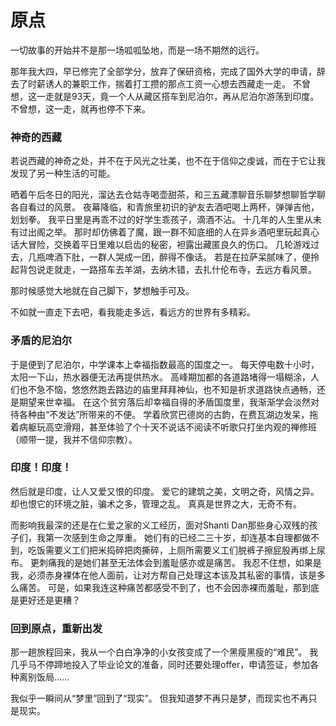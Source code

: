 # 原点

一切故事的开始并不是那一场呱呱坠地，而是一场不期然的远行。

那年我大四，早已修完了全部学分，放弃了保研资格，完成了国外大学的申请，辞去了时薪诱人的兼职工作，揣着打工攒的那点工资一心想去西藏走一走。
不曾想，这一走就是93天，竟一个人从藏区搭车到尼泊尔，再从尼泊尔游荡到印度。
不曾想，这一走，就再也停不下来。

### 神奇的西藏

若说西藏的神奇之处，并不在于风光之壮美，也不在于信仰之虔诚，而在于它让我发现了另一种生活的可能。

晒着午后冬日的阳光，溜达去仓姑寺喝壶甜茶，和三五藏漂聊音乐聊梦想聊哲学聊各自看过的风景。
夜幕降临，和青旅里初识的驴友去酒吧喝上两杯，弹弹吉他，划划拳。
我平日里是再乖不过的好学生乖孩子，滴酒不沾。
十几年的人生里从未有过出阁之举。
那时却仿佛着了魔，跟一群不知底细的人在异乡酒吧里玩起真心话大冒险，交换着平日里难以启齿的秘密，袒露出藏匿良久的伤口。
几轮游戏过去，几瓶啤酒下肚，一群人哭成一团，醉得不像话。
若是在拉萨呆腻味了，便拎起背包说走就走，一路搭车去羊湖，去纳木错，去扎什伦布寺，去远方看风景。

那时候感觉大地就在自己脚下，梦想触手可及。

不如就一直走下去吧，看我能走多远，看远方的世界有多精彩。

### 矛盾的尼泊尔

于是便到了尼泊尔，中学课本上幸福指数最高的国度之一。
每天停电数十小时，太阳一下山，热水器便无法再提供热水。
高峰期加都的各道路堵得一塌糊涂，人们也不急不恼，悠悠然跑去路边的庙里拜拜神仙，也不知是祈求道路快点通畅，还是期望来世幸福。
在这个贫穷落后却幸福自得的矛盾国度里，我渐渐学会淡然对待各种由“不发达”所带来的不便。
学着欣赏巴德岗的古韵，在费瓦湖边发呆，拖着病躯玩高空滑翔，甚至体验了个十天不说话不阅读不听歌只打坐内观的禅修班（顺带一提，我并不信仰宗教）。

### 印度！印度！

然后就是印度，让人又爱又恨的印度。
爱它的建筑之美，文明之奇，风情之异。
却也恨它的环境之脏，骗术之多，管理之乱。
真真是世界之大，无奇不有。

而影响我最深的还是在仁爱之家的义工经历，面对Shanti Dan那些身心双残的孩子们，我第一次感到生命之厚重。
她们有的已经二三十岁，却连基本自理都做不到，吃饭需要义工们把米捣碎把肉撕碎，上厕所需要义工们脱裤子擦屁股再绑上尿布。
更刺痛我的是她们甚至无法体会到羞耻感亦或是痛苦。
我忍不住想，如果是我，必须赤身裸体在他人面前，让对方帮自己处理这本该及其私密的事情，该是多么痛苦。
可是，如果我连这种痛苦都感受不到了，也不会因赤裸而羞耻，那到底是更好还是更糟？

### 回到原点，重新出发

那一趟旅程回来，我从一个白白净净的小女孩变成了一个黑瘦黑瘦的“难民”。
我几乎马不停蹄地投入了毕业论文的准备，同时还要处理offer，申请签证，参加各种离别饭局……

我似乎一瞬间从“梦里”回到了“现实”。
但我知道梦不再只是梦，而现实也不再只是现实。
